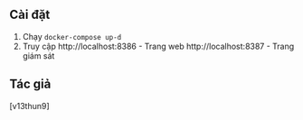 ## Cài đặt
1. Chạy `docker-compose up-d`
2. Truy cập http://localhost:8386 - Trang web
            http://localhost:8387 - Trang giám sát
## Tác giả
[v13thun9]

